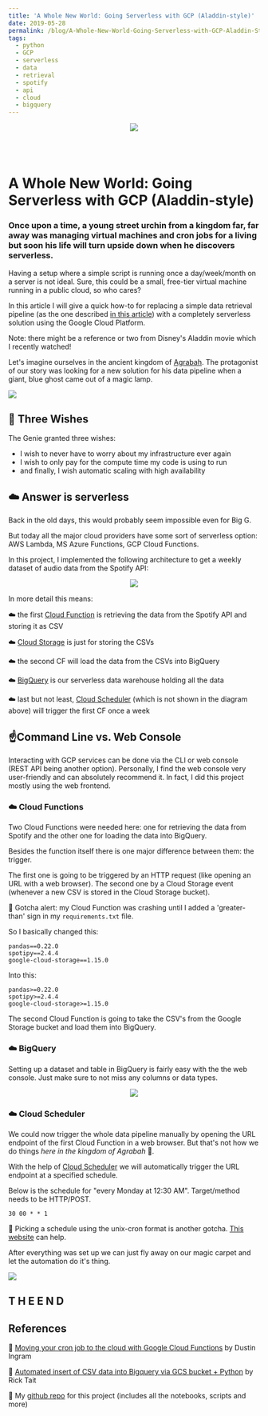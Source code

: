 ```yaml
---
title: 'A Whole New World: Going Serverless with GCP (Aladdin-style)'
date: 2019-05-28
permalink: /blog/A-Whole-New-World-Going-Serverless-with-GCP-Aladdin-Style/
tags:
  - python
  - GCP
  - serverless
  - data
  - retrieval
  - spotify
  - api
  - cloud  
  - bigquery
---  
```

<p align="center">
<img align="center" src="https://github.com/tgel0/tgel0.github.io/blob/master/images/aladdin-cover.jpg?raw=true">
</p>

<br/>
<br/>

# A Whole New World: Going Serverless with GCP (Aladdin-style)

### Once upon a time, a young street urchin from a kingdom far, far away was managing virtual machines and cron jobs for a living but soon his life will turn upside down when he discovers serverless.

Having a setup where a simple script is running once a day/week/month on a server is not ideal. Sure, this could be a small, free-tier virtual machine running in a public cloud, so who cares?

In this article I will give a quick how-to for replacing a simple data retrieval pipeline (as the one described [in this article](https://tgel0.github.io/blog/spotify-data-project-part-1-from-data-retrieval-to-first-insights/)) with a completely serverless solution using the Google Cloud Platform.

Note:  there might be a reference or two from Disney's Aladdin movie which I recently watched!

Let's imagine ourselves in the ancient kingdom of [Agrabah](https://onceuponatime.fandom.com/wiki/Agrabah). The protagonist of our story was looking for a new solution for his data pipeline when a giant, blue ghost came out of a magic lamp.

![](https://media.giphy.com/media/4K3l1T9MZwtoivFqtx/giphy.gif)


## 🧞 Three Wishes

 

The Genie granted three wishes:

- I wish to never have to worry about my infrastructure ever again
- I wish to only pay for the compute time my code is using to run
- and finally, I wish automatic scaling with high availability

## ☁️ Answer is serverless

Back in the old days, this would probably seem impossible even for Big G.

But today all the major cloud providers have some sort of serverless option: AWS Lambda, MS Azure Functions, GCP Cloud Functions.

In this project, I implemented the following architecture to get a weekly dataset of audio data from the Spotify API:

<p align="center">
<img align="center" src="https://raw.githubusercontent.com/tgel0/tgel0.github.io/master/images/GCP_diagram.png">
</p>

In more detail this means:

☁️ the first [Cloud Function](https://cloud.google.com/functions/) is retrieving the data from the Spotify API and storing it as CSV

☁️  [Cloud Storage](https://cloud.google.com/storage/) is just for storing the CSVs

☁️ the second CF will load the data from the CSVs into BigQuery

☁️  [BigQuery](https://cloud.google.com/bigquery/) is our serverless data warehouse holding all the data

☁️  last but not least, [Cloud Scheduler](https://cloud.google.com/scheduler/) (which is not shown in the diagram above) will trigger the first CF once a week

## ☝️Command Line vs. Web Console

Interacting with GCP services can be done via the CLI or web console (REST API being another option). Personally, I find the web console very user-friendly and can absolutely recommend it. In fact, I did this project mostly using the web frontend.

### ☁️ Cloud Functions

Two Cloud Functions were needed here: one for retrieving the data from Spotify and the other one for loading the data into BigQuery.

Besides the function itself there is one major difference between them: the trigger.

The first one is going to be triggered by an HTTP request (like opening an URL with a web browser). The second one by a Cloud Storage event (whenever a new CSV is stored in the Cloud Storage bucket).

🐍 Gotcha alert: my Cloud Function was crashing until I added a 'greater-than' sign in my `requirements.txt` file. 

So I basically changed this:

    pandas==0.22.0
    spotipy==2.4.4
    google-cloud-storage==1.15.0

Into this:

    pandas>=0.22.0
    spotipy>=2.4.4
    google-cloud-storage>=1.15.0

The second Cloud Function is going to take the CSV's from the Google Storage bucket and load them into BigQuery.

### ☁️  BigQuery

Setting up a dataset and table in BigQuery is fairly easy with the the web console. Just make sure to not miss any columns or data types.

<p align="center">
<img align="center" src="https://github.com/tgel0/tgel0.github.io/blob/master/images/spotify_data_bigq.PNG?raw=true">
</p>

### ☁️  Cloud Scheduler

We could now trigger the whole data pipeline manually by opening the URL endpoint of the first Cloud Function in a web browser. But that's not how we do things *here in the kingdom of Agrabah* 🧞.

With the help of [Cloud Scheduler](https://cloud.google.com/scheduler/) we will automatically trigger the URL endpoint at a specified schedule.

Below is the schedule for "every Monday at 12:30 AM". Target/method needs to be HTTP/POST.

    30 00 * * 1

🐍 Picking a schedule using the unix-cron format is another gotcha. [This website](https://crontab.guru/) can help.

After everything was set up we can just fly away on our magic carpet and let the automation do it's thing.

![](https://media.giphy.com/media/WUu9EGdSEImJy/giphy.gif)

## T H E     E N D

## References

🔗 [Moving your cron job to the cloud with Google Cloud Functions](https://dev.to/di/moving-your-cron-job-to-the-cloud-with-google-cloud-functions-1ecp?__s=4oo7uhefd3rtrvzokcnh) by Dustin Ingram

🔗 [Automated insert of CSV data into Bigquery via GCS bucket + Python](https://rickt.org/2018/10/22/poc-automated-insert-of-csv-data-into-bigquery-via-gcs-bucket-python/) by Rick Tait

🔗 My [github repo](https://github.com/tgel0/spotify-data) for this project (includes all the notebooks, scripts and more)
